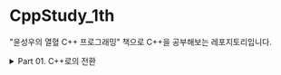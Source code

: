 # CppStudy_1th
 "윤성우의 열혈 C++ 프로그래밍" 책으로 C++을 공부해보는 레포지토리입니다.
<details>
<summary>Part 01. C++로의 전환</summary>
<div markdown="1">
[] Ch 01. C언어 기반의 C++ 1
</div>
</details>

